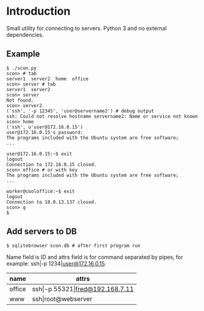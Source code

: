 # Introduction

Small utility for connecting to servers. Python 3 and no external dependencies.


## Example
```
$ ./scon.py
scon> # tab
server1  server2  home  office
scon> server # tab
server1  server2  
scon> server
Not found.
scon> server2
('ssh', '-p 12345', 'user@servername2') # debug output
ssh: Could not resolve hostname servername2: Name or service not known
scon> home
('ssh', u'user@172.16.0.15')
user@172.16.0.15's password:
The programs included with the Ubuntu system are free software;
...

user@172.16.0.15:~$ exit
logout
Connection to 172.16.0.15 closed.
scon> office # or with key
The programs included with the Ubuntu system are free software;
...

worker@cooloffice:~$ exit
logout
Connection to 10.0.13.137 closed.
scon> q
$
```

## Add servers to DB
```
$ sqlitebrowser scon.db # after first program run
```
Name field is ID and attrs field is for command separated by pipes, for example: ssh|-p 1234|user@172.16.0.15.

name | attrs
---|---
office | ssh&#124;-p 55321&#124;fred@192.168.7.11
www | ssh&#124;root@webserver
